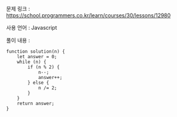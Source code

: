 문제 링크 : https://school.programmers.co.kr/learn/courses/30/lessons/12980

사용 언어 : Javascript

풀이 내용 :

```
function solution(n) {
    let answer = 0;
    while (n) {
        if (n % 2) {
            n--;
            answer++;
        } else {
            n /= 2;
        }
    }
    return answer;
}
```